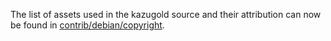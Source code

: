 The list of assets used in the kazugold source and their attribution can now be found in [contrib/debian/copyright](../contrib/debian/copyright).
